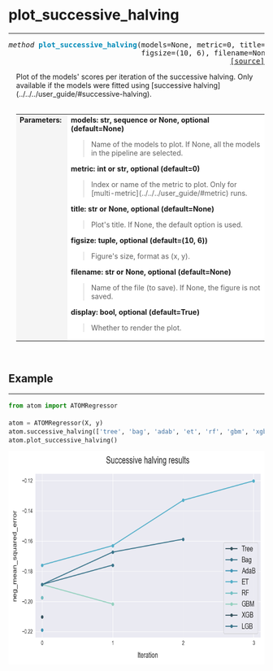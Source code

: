 # plot_successive_halving
-------------------------

<a name="atom"></a>
<pre><em>method</em> <strong style="color:#008AB8">plot_successive_halving</strong>(models=None, metric=0, title=None,
                               figsize=(10, 6), filename=None, display=True)
<div align="right"><a href="https://github.com/tvdboom/ATOM/blob/master/atom/plots.py#L2407">[source]</a></div></pre>
<div style="padding-left:3%">
Plot of the models' scores per iteration of the successive halving. Only
 available if the models were fitted using [successive halving](../../../user_guide/#successive-halving).
<br /><br />
<table width="100%">
<tr>
<td width="15%" style="vertical-align:top; background:#F5F5F5;"><strong>Parameters:</strong></td>
<td width="75%" style="background:white;">
<strong>models: str, sequence or None, optional (default=None)</strong>
<blockquote>
Name of the models to plot. If None, all the models in the pipeline are selected.
</blockquote>
<strong>metric: int or str, optional (default=0)</strong>
<blockquote>
Index or name of the metric to plot. Only for [multi-metric](../../../user_guide/#metric) runs.
</blockquote>
<strong>title: str or None, optional (default=None)</strong>
<blockquote>
Plot's title. If None, the default option is used.
</blockquote>
<strong>figsize: tuple, optional (default=(10, 6))</strong>
<blockquote>
Figure's size, format as (x, y).
</blockquote>
<strong>filename: str or None, optional (default=None)</strong>
<blockquote>
Name of the file (to save). If None, the figure is not saved.
</blockquote>
<strong>display: bool, optional (default=True)</strong>
<blockquote>
Whether to render the plot.
</blockquote>
</tr>
</table>
</div>
<br />



## Example
----------

```python
from atom import ATOMRegressor

atom = ATOMRegressor(X, y)
atom.successive_halving(['tree', 'bag', 'adab', 'et', 'rf', 'gbm', 'xgb', 'lgb'], metric='mse')
atom.plot_successive_halving()
```
<div align="center">
    <img src="../../img/plots/plot_successive_halving.png" alt="plot_successive_halving" width="700" height="420"/>
</div>
